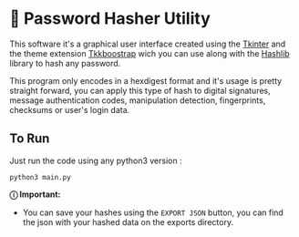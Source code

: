 # 🔐 Password Hasher Utility

This software it's a graphical user interface created using the [Tkinter](https://docs.python.org/3/library/tkinter.html) and the theme extension [Tkkboostrap](https://ttkbootstrap.readthedocs.io/en/latest/) wich you can use along with the [Hashlib](https://docs.python.org/3/library/hashlib.html) library to hash any password.

This program only encodes in a hexdigest format and it's usage is pretty straight forward, you can apply this type of hash to digital signatures, message authentication codes, manipulation detection, fingerprints, checksums or user's login data.
## To Run
Just run the code using any python3 version : 
```
python3 main.py
```
**ⓘ Important:** <br />
* You can save your hashes using the `EXPORT JSON` button, you can find the json with your hashed data on the exports directory.
